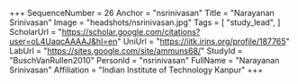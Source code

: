 +++
SequenceNumber = 26
Anchor = "nsrinivasan"
Title = "Narayanan Srinivasan"
Image = "headshots/nsrinivasan.jpg"
Tags = [ "study_lead", ]
ScholarUrl = "https://scholar.google.com/citations?user=oL4UaqcAAAAJ&hl=en"
UniUrl = "https://iitk.irins.org/profile/187765"
LabUrl = "https://sites.google.com/site/ammuns68/"
StudyId = "BuschVanRullen2010"
PersonId = "nsrinivasan"
FullName = "Narayanan Srinivasan"
Affiliation = "Indian Institute of Technology Kanpur"
+++